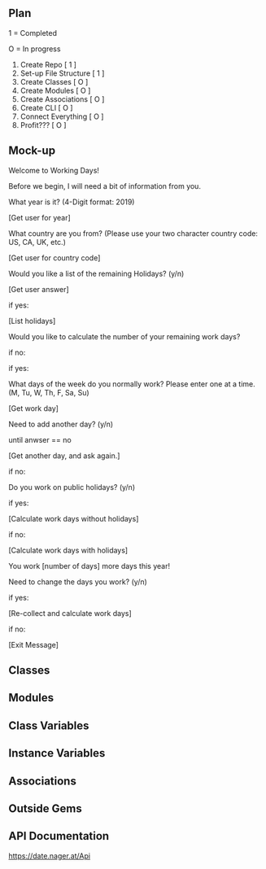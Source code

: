 ## Plan

1 = Completed

O = In progress

1. Create Repo [ 1 ]
2. Set-up File Structure [ 1 ]
3. Create Classes [ O ]
4. Create Modules [ O ]
5. Create Associations [ O ]
6. Create CLI [ O ]
7. Connect Everything [ O ]
8. Profit??? [ O ]

## Mock-up

Welcome to Working Days! 

Before we begin, I will need a bit of information from you.

What year is it? (4-Digit format: 2019)

[Get user for year]

What country are you from? (Please use your two character country code: US, CA, UK, etc.)

[Get user for country code]

Would you like a list of the remaining Holidays? (y/n)

[Get user answer]

if yes:

[List holidays]

Would you like to calculate the number of your remaining work days?

if no:

if yes:

What days of the week do you normally work? Please enter one at a time. (M, Tu, W, Th, F, Sa, Su)

[Get work day]

Need to add another day? (y/n)

until anwser == no

[Get another day, and ask again.]

if no:

Do you work on public holidays? (y/n)

if yes:

[Calculate work days without holidays]

if no:

[Calculate work days with holidays]

You work [number of days] more days this year!

Need to change the days you work? (y/n)

if yes:

[Re-collect and calculate work days]

if no:

[Exit Message]

## Classes


## Modules


## Class Variables


## Instance Variables


## Associations


## Outside Gems


## API Documentation

https://date.nager.at/Api